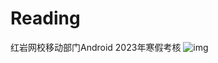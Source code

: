 # Reading
红岩网校移动部门Android 2023年寒假考核
![img](https://github.com/sleepingfishboy/Reading/blob/master/app/src/main/res/20230202_10_31_34_101.gif)
